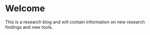 # Welcome
This is a research blog and will contain information on new research findings and new tools. 
